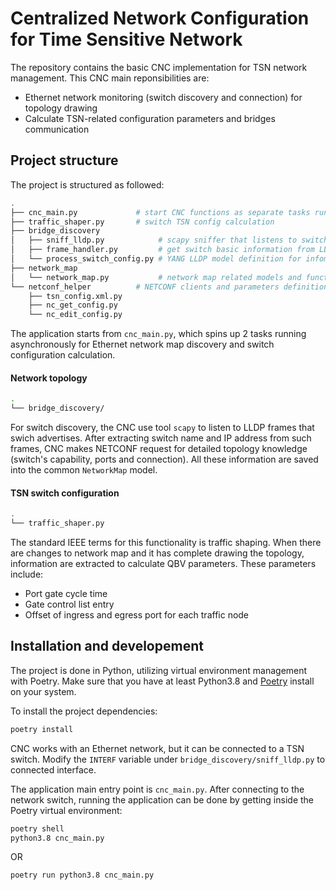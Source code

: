 # Centralized Network Configuration for Time Sensitive Network

The repository contains the basic CNC implementation for TSN network management. This CNC main reponsibilities are:
- Ethernet network monitoring (switch discovery and connection) for topology drawing
- Calculate TSN-related configuration parameters and bridges communication

## Project structure
The project is structured as followed:

```sh
.
├── cnc_main.py             # start CNC functions as separate tasks running in parallel
├── traffic_shaper.py       # switch TSN config calculation
├── bridge_discovery
│   ├── sniff_lldp.py            # scapy sniffer that listens to switch LLDP broadcase
│   ├── frame_handler.py         # get switch basic information from LLDP frame
│   └── process_switch_config.py # YANG LLDP model definition for infomation retrieval
├── network_map
│   └── network_map.py           # network map related models and functions
└── netconf_helper          # NETCONF clients and parameters definition
    ├── tsn_config.xml.py
    ├── nc_get_config.py
    └── nc_edit_config.py
```
The application starts from `cnc_main.py`, which spins up 2 tasks running asynchronously for Ethernet network map discovery and switch configuration calculation.

#### Network topology
```sh
.
└── bridge_discovery/
```
For switch discovery, the CNC use tool `scapy` to listen to LLDP frames that swich advertises. After extracting switch name and IP address from such frames, CNC makes NETCONF request for detailed topology knowledge (switch's capability, ports and connection). All these information are saved into the common `NetworkMap` model.



#### TSN switch configuration
```sh
.
└── traffic_shaper.py
```

The standard IEEE terms for this functionality is traffic shaping. When there are changes to network map and it has complete drawing the topology, information are extracted to calculate QBV parameters. These parameters include:
- Port gate cycle time
- Gate control list entry
- Offset of ingress and egress port for each traffic node

## Installation and developement

The project is done in Python, utilizing virtual environment management with Poetry.
Make sure that you have at least Python3.8 and [Poetry](https://python-poetry.org/docs/#installation) install on your system.

To install the project dependencies:
```sh
poetry install
```
CNC works with an Ethernet network, but it can be connected to a TSN switch. Modify the `INTERF` variable under `bridge_discovery/sniff_lldp.py` to connected interface.

The application main entry point is `cnc_main.py`. After connecting to the network switch, running the application can be done by getting inside the Poetry virtual environment:
```sh
poetry shell
python3.8 cnc_main.py
```
OR
```sh
poetry run python3.8 cnc_main.py
```
